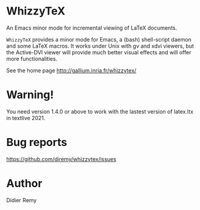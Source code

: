 # WhizzyTeX

An Emacs minor mode for incremental viewing of LaTeX documents.

`WhizzyTeX` provides a minor mode for Emacs, a (bash) shell-script daemon
and some LaTeX macros. It works under Unix with gv and xdvi viewers, but the
Active-DVI viewer will provide much better visual effects and will offer
more functionalities.

See the home page http://gallium.inria.fr/whizzytex/

# Warning!

You need version 1.4.0 or above to work with the lastest version of
latex.ltx in textlive 2021.

# Bug reports 

https://github.com/diremy/whizzytex/issues

# Author

Didier Remy

